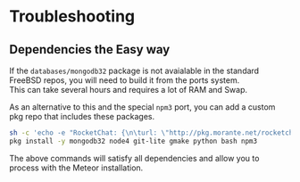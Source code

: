 # Troubleshooting 

## Dependencies the Easy way

If the `databases/mongodb32` package is not avaialable in the standard FreeBSD repos, you will need to build it from the ports system.  
This can take several hours and requires a lot of RAM and Swap.  

As an alternative to this and the special `npm3` port, you can add a custom pkg repo that includes these packages.

```sh
sh -c 'echo -e "RocketChat: {\n\turl: \"http://pkg.morante.net/rocketchat/\${ABI}\",\n\tenabled: yes\n}" > /usr/local/etc/pkg/repos/RocketChat.conf'
pkg install -y mongodb32 node4 git-lite gmake python bash npm3
```
The above commands will satisfy all dependencies and allow you to process with the Meteor installation.
